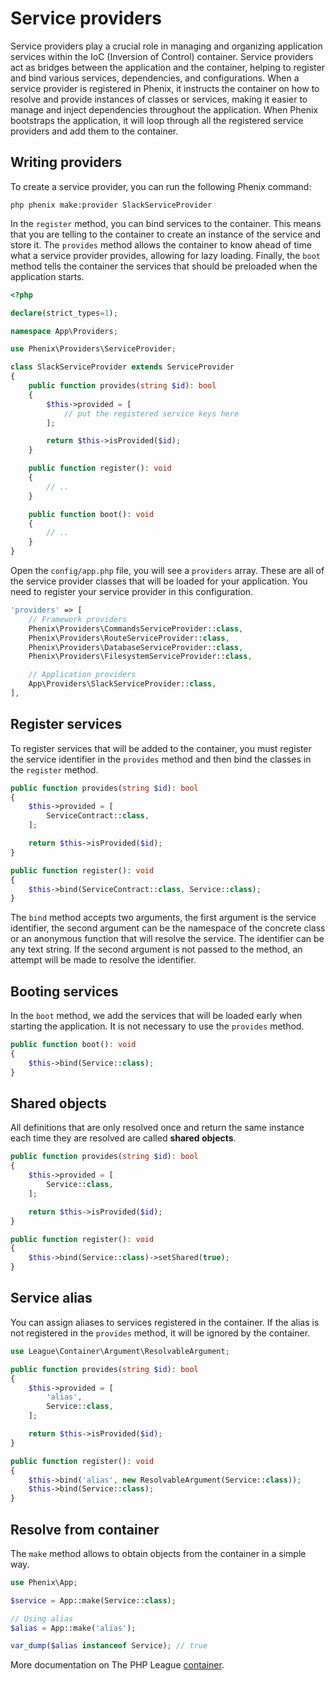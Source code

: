 # Service providers

Service providers play a crucial role in managing and organizing application services within the IoC (Inversion of Control) container. Service providers act as bridges between the application and the container, helping to register and bind various services, dependencies, and configurations. When a service provider is registered in Phenix, it instructs the container on how to resolve and provide instances of classes or services, making it easier to manage and inject dependencies throughout the application. When Phenix bootstraps the application, it will loop through all the registered service providers and add them to the container.

## Writing providers

To create a service provider, you can run the following Phenix command:

```
php phenix make:provider SlackServiceProvider
```

In the `register` method, you can bind services to the container. This means that you are telling to the container to create an instance of the service and store it. The `provides` method allows the container to know ahead of time what a service provider provides, allowing for lazy loading. Finally, the `boot` method tells the container the services that should be preloaded when the application starts.

```php
<?php

declare(strict_types=1);

namespace App\Providers;

use Phenix\Providers\ServiceProvider;

class SlackServiceProvider extends ServiceProvider
{
    public function provides(string $id): bool
    {
        $this->provided = [
            // put the registered service keys here
        ];

        return $this->isProvided($id);
    }

    public function register(): void
    {
        // ..
    }

    public function boot(): void
    {
        // ..
    }
}
```

Open the `config/app.php` file, you will see a `providers` array. These are all of the service provider classes that will be loaded for your application. You need to register your service provider in this configuration.

```php
'providers' => [
    // Framework providers
    Phenix\Providers\CommandsServiceProvider::class,
    Phenix\Providers\RouteServiceProvider::class,
    Phenix\Providers\DatabaseServiceProvider::class,
    Phenix\Providers\FilesystemServiceProvider::class,

    // Application providers
    App\Providers\SlackServiceProvider::class,
],
```

## Register services

To register services that will be added to the container, you must register the service identifier in the `provides` method and then bind the classes in the `register` method.

```php
public function provides(string $id): bool
{
    $this->provided = [
        ServiceContract::class,
    ];

    return $this->isProvided($id);
}

public function register(): void
{
    $this->bind(ServiceContract::class, Service::class);
}
```

The `bind` method accepts two arguments, the first argument is the service identifier, the second argument can be the namespace of the concrete class or an anonymous function that will resolve the service. The identifier can be any text string. If the second argument is not passed to the method, an attempt will be made to resolve the identifier.

## Booting services

In the `boot` method, we add the services that will be loaded early when starting the application. It is not necessary to use the `provides` method.

```php
public function boot(): void
{
    $this->bind(Service::class);
}
```

## Shared objects

All definitions that are only resolved once and return the same instance each time they are resolved are called **shared objects**.

```php
public function provides(string $id): bool
{
    $this->provided = [
        Service::class,
    ];

    return $this->isProvided($id);
}

public function register(): void
{
    $this->bind(Service::class)->setShared(true);
}
```

## Service alias

You can assign aliases to services registered in the container. If the alias is not registered in the `provides` method, it will be ignored by the container.

```php
use League\Container\Argument\ResolvableArgument;

public function provides(string $id): bool
{
    $this->provided = [
        'alias',
        Service::class,
    ];

    return $this->isProvided($id);
}

public function register(): void
{
    $this->bind('alias', new ResolvableArgument(Service::class));
    $this->bind(Service::class);
}
```

## Resolve from container

The `make` method allows to obtain objects from the container in a simple way.

```php
use Phenix\App;

$service = App::make(Service::class);

// Using alias
$alias = App::make('alias');

var_dump($alias instanceof Service); // true
```

More documentation on The PHP League [container](https://container.thephpleague.com/).


